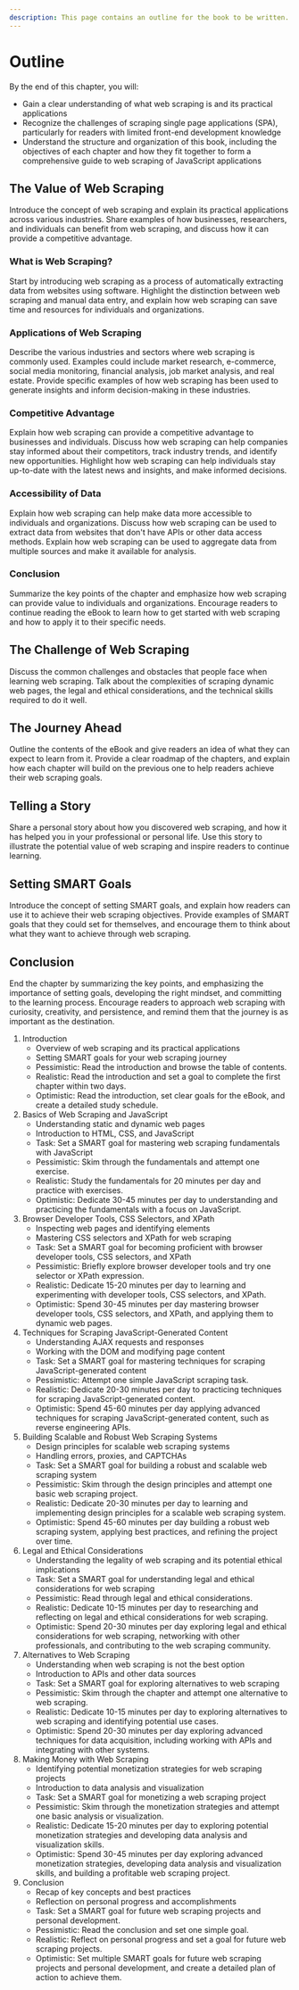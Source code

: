 ```yaml
---
description: This page contains an outline for the book to be written.
---
```


# Outline

By the end of this chapter, you will:

* Gain a clear understanding of what web scraping is and its practical applications
* Recognize the challenges of scraping single page applications (SPA), particularly for readers with limited front-end development knowledge
* Understand the structure and organization of this book, including the objectives of each chapter and how they fit together to form a comprehensive guide to web scraping of JavaScript applications

## The Value of Web Scraping

Introduce the concept of web scraping and explain its practical applications across various industries. Share examples of how businesses, researchers, and individuals can benefit from web scraping, and discuss how it can provide a competitive advantage.

### What is Web Scraping?

Start by introducing web scraping as a process of automatically extracting data from websites using software. Highlight the distinction between web scraping and manual data entry, and explain how web scraping can save time and resources for individuals and organizations.

### Applications of Web Scraping

Describe the various industries and sectors where web scraping is commonly used. Examples could include market research, e-commerce, social media monitoring, financial analysis, job market analysis, and real estate. Provide specific examples of how web scraping has been used to generate insights and inform decision-making in these industries.

### Competitive Advantage

Explain how web scraping can provide a competitive advantage to businesses and individuals. Discuss how web scraping can help companies stay informed about their competitors, track industry trends, and identify new opportunities. Highlight how web scraping can help individuals stay up-to-date with the latest news and insights, and make informed decisions.

### Accessibility of Data

Explain how web scraping can help make data more accessible to individuals and organizations. Discuss how web scraping can be used to extract data from websites that don't have APIs or other data access methods. Explain how web scraping can be used to aggregate data from multiple sources and make it available for analysis.

### Conclusion

Summarize the key points of the chapter and emphasize how web scraping can provide value to individuals and organizations. Encourage readers to continue reading the eBook to learn how to get started with web scraping and how to apply it to their specific needs.

## The Challenge of Web Scraping

Discuss the common challenges and obstacles that people face when learning web scraping. Talk about the complexities of scraping dynamic web pages, the legal and ethical considerations, and the technical skills required to do it well.

## The Journey Ahead

Outline the contents of the eBook and give readers an idea of what they can expect to learn from it. Provide a clear roadmap of the chapters, and explain how each chapter will build on the previous one to help readers achieve their web scraping goals.

## Telling a Story

Share a personal story about how you discovered web scraping, and how it has helped you in your professional or personal life. Use this story to illustrate the potential value of web scraping and inspire readers to continue learning.

## Setting SMART Goals

Introduce the concept of setting SMART goals, and explain how readers can use it to achieve their web scraping objectives. Provide examples of SMART goals that they could set for themselves, and encourage them to think about what they want to achieve through web scraping.

## Conclusion

End the chapter by summarizing the key points, and emphasizing the importance of setting goals, developing the right mindset, and committing to the learning process. Encourage readers to approach web scraping with curiosity, creativity, and persistence, and remind them that the journey is as important as the destination.

1. Introduction
   * Overview of web scraping and its practical applications
   * Setting SMART goals for your web scraping journey
   * Pessimistic: Read the introduction and browse the table of contents.
   * Realistic: Read the introduction and set a goal to complete the first chapter within two days.
   * Optimistic: Read the introduction, set clear goals for the eBook, and create a detailed study schedule.
2. Basics of Web Scraping and JavaScript
   * Understanding static and dynamic web pages
   * Introduction to HTML, CSS, and JavaScript
   * Task: Set a SMART goal for mastering web scraping fundamentals with JavaScript
   * Pessimistic: Skim through the fundamentals and attempt one exercise.
   * Realistic: Study the fundamentals for 20 minutes per day and practice with exercises.
   * Optimistic: Dedicate 30-45 minutes per day to understanding and practicing the fundamentals with a focus on JavaScript.
3. Browser Developer Tools, CSS Selectors, and XPath
   * Inspecting web pages and identifying elements
   * Mastering CSS selectors and XPath for web scraping
   * Task: Set a SMART goal for becoming proficient with browser developer tools, CSS selectors, and XPath
   * Pessimistic: Briefly explore browser developer tools and try one selector or XPath expression.
   * Realistic: Dedicate 15-20 minutes per day to learning and experimenting with developer tools, CSS selectors, and XPath.
   * Optimistic: Spend 30-45 minutes per day mastering browser developer tools, CSS selectors, and XPath, and applying them to dynamic web pages.
4. Techniques for Scraping JavaScript-Generated Content
   * Understanding AJAX requests and responses
   * Working with the DOM and modifying page content
   * Task: Set a SMART goal for mastering techniques for scraping JavaScript-generated content
   * Pessimistic: Attempt one simple JavaScript scraping task.
   * Realistic: Dedicate 20-30 minutes per day to practicing techniques for scraping JavaScript-generated content.
   * Optimistic: Spend 45-60 minutes per day applying advanced techniques for scraping JavaScript-generated content, such as reverse engineering APIs.
5. Building Scalable and Robust Web Scraping Systems
   * Design principles for scalable web scraping systems
   * Handling errors, proxies, and CAPTCHAs
   * Task: Set a SMART goal for building a robust and scalable web scraping system
   * Pessimistic: Skim through the design principles and attempt one basic web scraping project.
   * Realistic: Dedicate 20-30 minutes per day to learning and implementing design principles for a scalable web scraping system.
   * Optimistic: Spend 45-60 minutes per day building a robust web scraping system, applying best practices, and refining the project over time.
6. Legal and Ethical Considerations
   * Understanding the legality of web scraping and its potential ethical implications
   * Task: Set a SMART goal for understanding legal and ethical considerations for web scraping
   * Pessimistic: Read through legal and ethical considerations.
   * Realistic: Dedicate 10-15 minutes per day to researching and reflecting on legal and ethical considerations for web scraping.
   * Optimistic: Spend 20-30 minutes per day exploring legal and ethical considerations for web scraping, networking with other professionals, and contributing to the web scraping community.
7. Alternatives to Web Scraping
   * Understanding when web scraping is not the best option
   * Introduction to APIs and other data sources
   * Task: Set a SMART goal for exploring alternatives to web scraping
   * Pessimistic: Skim through the chapter and attempt one alternative to web scraping.
   * Realistic: Dedicate 10-15 minutes per day to exploring alternatives to web scraping and identifying potential use cases.
   * Optimistic: Spend 20-30 minutes per day exploring advanced techniques for data acquisition, including working with APIs and integrating with other systems.
8. Making Money with Web Scraping
   * Identifying potential monetization strategies for web scraping projects
   * Introduction to data analysis and visualization
   * Task: Set a SMART goal for monetizing a web scraping project
   * Pessimistic: Skim through the monetization strategies and attempt one basic analysis or visualization.
   * Realistic: Dedicate 15-20 minutes per day to exploring potential monetization strategies and developing data analysis and visualization skills.
   * Optimistic: Spend 30-45 minutes per day exploring advanced monetization strategies, developing data analysis and visualization skills, and building a profitable web scraping project.
9. Conclusion
   * Recap of key concepts and best practices
   * Reflection on personal progress and accomplishments
   * Task: Set a SMART goal for future web scraping projects and personal development.
   * Pessimistic: Read the conclusion and set one simple goal.
   * Realistic: Reflect on personal progress and set a goal for future web scraping projects.
   * Optimistic: Set multiple SMART goals for future web scraping projects and personal development, and create a detailed plan of action to achieve them.
